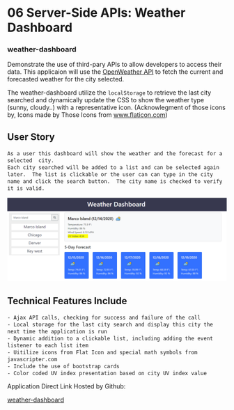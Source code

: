# 06 Server-Side APIs: Weather Dashboard
### weather-dashboard

Demonstrate the use of third-pary APIs to allow developers to access their data.  This applicaion will use the  [OpenWeather API](https://openweathermap.org/api) to fetch the current and forecasted weather for the city selected.  

The weather-dashboard utilize the `localStorage` to retrieve the last city searched and dynamically update the CSS to show the weather type (sunny, cloudy..) with a representative icon.  (Acknowlegment of those icons by, Icons made by Those Icons from www.flaticon.com)


## User Story

```
As a user this dashboard will show the weather and the forecast for a selected  city.  
Each city searched will be added to a list and can be selected again later.  The list is clickable or the user can can type in the city name and click the search button.  The city name is checked to verify it is valid.

```

![weather dashboard interface](./Assets/weather-dashboard-example.PNG)

## Technical Features Include

```
- Ajax API calls, checking for success and failure of the call
- Local storage for the last city search and display this city the next time the application is run
- Dynamic addition to a clickable list, including adding the event listener to each list item
- Uitilize icons from Flat Icon and special math symbols from javascripter.com
- Include the use of bootstrap cards
- Color coded UV index presentation based on city UV index value
```

Application Direct Link Hosted by Github:

[weather-dashboard](https://bootcampdev.github.io/weather-dashboard/)


